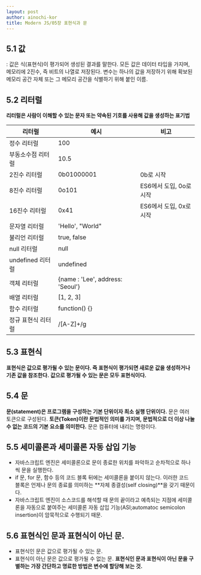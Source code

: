 ```yaml
---
layout: post
author: ainochi-kor
title: Modern JS/05장 표현식과 문
---
```


## 5.1 값
: 값은 식(표현식)이 평가되어 생성된 결과를 말한다.
모든 값은 데이터 타입을 가지며, 메모리에 2진수, 즉 비트의 나열로 저장된다.
변수는 하나의 값을 저장하기 위해 확보된 메모리 공간 자체 또는 그 메모리 공간을 식별하기 위해 붙인 이름.

## 5.2 리터럴
**리터럴은 사람이 이해할 수 있는 문자 또는 약속된 기호를 사용해 값을 생성하는 표기법**

리터럴|예시 |비고 |
----------|-------------------|----------|
정수 리터럴|100||
부동소수점 리터럴|10.5||
2진수 리터럴|0b01000001|0b로 시작|
8진수 리터럴|0o101|ES6에서 도입, 0o로 시작
16진수 리터럴|0x41|ES6에서 도입, 0x로 시작
문자열 리터럴|'Hello', "World"||
불리언 리터럴|true, false||
null 리터럴|null||
undefined 리터럴|undefined||
객체 리터럴|{name : 'Lee', address: 'Seoul'}||
배열 리터럴|[1, 2, 3]||
함수 리터럴|function() {}||
정규 표현식 리터럴|/[A-Z]+/g||

## 5.3 표현식
**표현식은 값으로 평가될 수 있는 문이다. 즉 표현식이 평가되면 새로운 값을 생성하거나 기존 값을 참조한다.**
**값으로 평가될 수 있는 문은 모두 표현식이다.**

## 5.4 문
**문(statement)은 프로그램을 구성하는 기본 단위이자 최소 실행 단위이다.**
문은 여러 토큰으로 구성된다.
**토큰(Token)이란 문법적인 의미를 가지며, 문법적으로 더 이상 나눌 수 없는 코드의 기본 요소를 의미한다.**
문은 컴퓨터에 내리는 명령이다.

## 5.5 세미콜론과 세미콜론 자동 삽입 기능
- 자바스크립트 엔진은 세미콜론으로 문이 종료한 위치를 파악하고 순차적으로 하나씩 문을 실행한다.
- if 문, for 문, 함수 등의 코드 블록 뒤에는 세미콜론을 붙이지 않는다. 이러한 코드 블록은 언제나 문의 종료를 의미하는 **자체 종결성(self closing)**을 갖기 때문이다.
- 자바스크립트 엔진이 소스코드를 해석할 때 문의 끝이라고 예측되는 지점에 세미콜론을 자동으로 붙여주는 세미콜론 자동 삽입 기능(ASI;automatoc semicolon insertion)이 암묵적으로 수행되기 때문.

## 5.6 표현식인 문과 표현식이 아닌 문.
- 표현식인 문은 값으로 평가될 수 있는 문.
- 표현식이 아닌 문은 값으로 평가될 수 없는 문.
**표현식인 문과 표현식이 아닌 문을 구별하는 가장 간단하고 명료한 방법은 변수에 할당해 보는 것.**